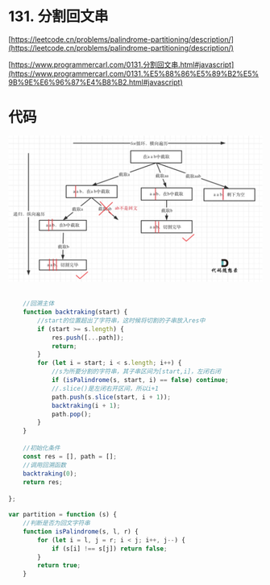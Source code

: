 # 131. 分割回文串

[https://leetcode.cn/problems/palindrome-partitioning/description/](https://leetcode.cn/problems/palindrome-partitioning/description/)

[https://www.programmercarl.com/0131.分割回文串.html#javascript](https://www.programmercarl.com/0131.%E5%88%86%E5%89%B2%E5%9B%9E%E6%96%87%E4%B8%B2.html#javascript)

# 代码

![Untitled](131%20%E5%88%86%E5%89%B2%E5%9B%9E%E6%96%87%E4%B8%B2%20416412b0285d44689ac07c84f3fa7c24/Untitled.png)

```jsx

    //回溯主体
    function backtraking(start) {
        //start的位置超出了字符串，这时候将切割的子串放入res中
        if (start >= s.length) {
            res.push([...path]);
            return;
        }
        for (let i = start; i < s.length; i++) {
            //s为所要分割的字符串，其子串区间为[start,i]，左闭右闭
            if (isPalindrome(s, start, i) == false) continue;
            //.slice()是左闭右开区间，所以i+1
            path.push(s.slice(start, i + 1));
            backtraking(i + 1);
            path.pop();
        }
    }

    //初始化条件
    const res = [], path = [];
    //调用回溯函数
    backtraking(0);
    return res;

};

```

```jsx
var partition = function (s) {
    //判断是否为回文字符串
    function isPalindrome(s, l, r) {
        for (let i = l, j = r; i < j; i++, j--) {
            if (s[i] !== s[j]) return false;
        }
        return true;
    }

```